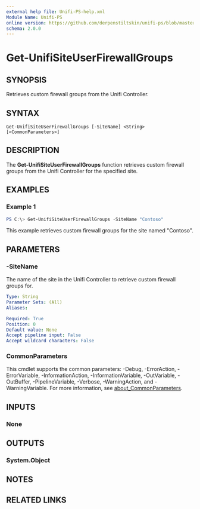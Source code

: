 ```yaml
---
external help file: Unifi-PS-help.xml
Module Name: Unifi-PS
online version: https://github.com/derpenstiltskin/unifi-ps/blob/master/docs/Get-UnifiSiteUserFirewallGroups.md
schema: 2.0.0
---
```


# Get-UnifiSiteUserFirewallGroups

## SYNOPSIS
Retrieves custom firewall groups from the Unifi Controller.

## SYNTAX

```
Get-UnifiSiteUserFirewallGroups [-SiteName] <String> [<CommonParameters>]
```

## DESCRIPTION
The **Get-UnifiSiteUserFirewallGroups** function retrieves custom firewall groups from the Unifi Controller for the specified site.

## EXAMPLES

### Example 1
```powershell
PS C:\> Get-UnifiSiteUserFirewallGroups -SiteName "Contoso"
```

This example retrieves custom firewall groups for the site named "Contoso".

## PARAMETERS

### -SiteName
The name of the site in the Unifi Controller to retrieve custom firewall groups for.

```yaml
Type: String
Parameter Sets: (All)
Aliases:

Required: True
Position: 0
Default value: None
Accept pipeline input: False
Accept wildcard characters: False
```

### CommonParameters
This cmdlet supports the common parameters: -Debug, -ErrorAction, -ErrorVariable, -InformationAction, -InformationVariable, -OutVariable, -OutBuffer, -PipelineVariable, -Verbose, -WarningAction, and -WarningVariable. For more information, see [about_CommonParameters](http://go.microsoft.com/fwlink/?LinkID=113216).

## INPUTS

### None
## OUTPUTS

### System.Object
## NOTES

## RELATED LINKS
